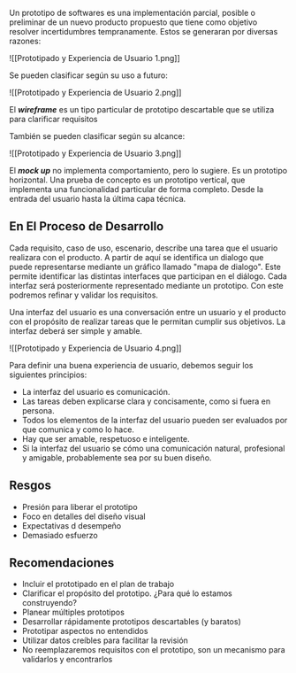 Un prototipo de softwares es una implementación parcial, posible o preliminar de un nuevo producto propuesto que tiene como objetivo resolver incertidumbres tempranamente. Estos se generaran por diversas razones:

![[Prototipado y Experiencia de Usuario 1.png]]

Se pueden clasificar según su uso a futuro:

![[Prototipado y Experiencia de Usuario 2.png]]

El ***wireframe*** es un tipo particular de prototipo descartable que se utiliza para clarificar requisitos

También se pueden clasificar según su alcance:

![[Prototipado y Experiencia de Usuario 3.png]]

El ***mock up*** no implementa comportamiento, pero lo sugiere. Es un prototipo horizontal. Una prueba de concepto es un prototipo vertical, que implementa una funcionalidad particular de forma completo. Desde la entrada del usuario hasta la última capa técnica.

## En El Proceso de Desarrollo

Cada requisito, caso de uso, escenario, describe una tarea que el usuario realizara con el producto. A partir de aquí se identifica un dialogo que puede representarse mediante un gráfico llamado "mapa de dialogo". Este permite identificar las distintas interfaces que participan en el diálogo. Cada interfaz será posteriormente representado mediante un prototipo. Con este podremos refinar y validar los requisitos.

Una interfaz del usuario es una conversación entre un usuario y el producto con el propósito de realizar tareas que le permitan cumplir sus objetivos. La interfaz deberá ser simple y amable.

![[Prototipado y Experiencia de Usuario 4.png]]

Para definir una buena experiencia de usuario, debemos seguir los siguientes principios:

- La interfaz del usuario es comunicación.
- Las tareas deben explicarse clara y concisamente, como si fuera en persona.
- Todos los elementos de la interfaz del usuario pueden ser evaluados por que comunica y como lo hace.
- Hay que ser amable, respetuoso e inteligente.
- Si la interfaz del usuario se cómo una comunicación natural, profesional y amigable, probablemente sea por su buen diseño.

## Resgos

- Presión para liberar el prototipo
- Foco en detalles del diseño visual
- Expectativas d desempeño
- Demasiado esfuerzo

## Recomendaciones

- Incluir el prototipado en el plan de trabajo
- Clarificar el propósito del prototipo. ¿Para qué lo estamos construyendo?
- Planear múltiples prototipos
- Desarrollar rápidamente prototipos descartables (y baratos)
- Prototipar aspectos no entendidos
- Utilizar datos creíbles para facilitar la revisión
- No reemplazaremos requisitos con el prototipo, son un mecanismo para validarlos y encontrarlos
